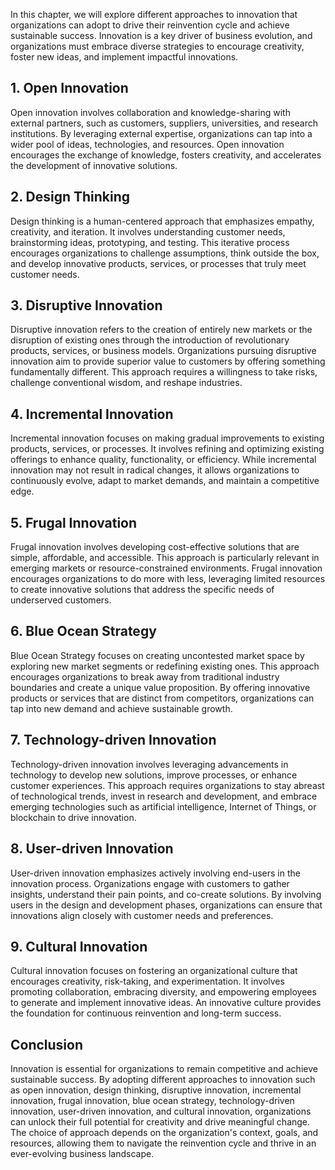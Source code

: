 
In this chapter, we will explore different approaches to innovation that organizations can adopt to drive their reinvention cycle and achieve sustainable success. Innovation is a key driver of business evolution, and organizations must embrace diverse strategies to encourage creativity, foster new ideas, and implement impactful innovations.

1\. Open Innovation
------------------

Open innovation involves collaboration and knowledge-sharing with external partners, such as customers, suppliers, universities, and research institutions. By leveraging external expertise, organizations can tap into a wider pool of ideas, technologies, and resources. Open innovation encourages the exchange of knowledge, fosters creativity, and accelerates the development of innovative solutions.

2\. Design Thinking
------------------

Design thinking is a human-centered approach that emphasizes empathy, creativity, and iteration. It involves understanding customer needs, brainstorming ideas, prototyping, and testing. This iterative process encourages organizations to challenge assumptions, think outside the box, and develop innovative products, services, or processes that truly meet customer needs.

3\. Disruptive Innovation
------------------------

Disruptive innovation refers to the creation of entirely new markets or the disruption of existing ones through the introduction of revolutionary products, services, or business models. Organizations pursuing disruptive innovation aim to provide superior value to customers by offering something fundamentally different. This approach requires a willingness to take risks, challenge conventional wisdom, and reshape industries.

4\. Incremental Innovation
-------------------------

Incremental innovation focuses on making gradual improvements to existing products, services, or processes. It involves refining and optimizing existing offerings to enhance quality, functionality, or efficiency. While incremental innovation may not result in radical changes, it allows organizations to continuously evolve, adapt to market demands, and maintain a competitive edge.

5\. Frugal Innovation
--------------------

Frugal innovation involves developing cost-effective solutions that are simple, affordable, and accessible. This approach is particularly relevant in emerging markets or resource-constrained environments. Frugal innovation encourages organizations to do more with less, leveraging limited resources to create innovative solutions that address the specific needs of underserved customers.

6\. Blue Ocean Strategy
----------------------

Blue Ocean Strategy focuses on creating uncontested market space by exploring new market segments or redefining existing ones. This approach encourages organizations to break away from traditional industry boundaries and create a unique value proposition. By offering innovative products or services that are distinct from competitors, organizations can tap into new demand and achieve sustainable growth.

7\. Technology-driven Innovation
-------------------------------

Technology-driven innovation involves leveraging advancements in technology to develop new solutions, improve processes, or enhance customer experiences. This approach requires organizations to stay abreast of technological trends, invest in research and development, and embrace emerging technologies such as artificial intelligence, Internet of Things, or blockchain to drive innovation.

8\. User-driven Innovation
-------------------------

User-driven innovation emphasizes actively involving end-users in the innovation process. Organizations engage with customers to gather insights, understand their pain points, and co-create solutions. By involving users in the design and development phases, organizations can ensure that innovations align closely with customer needs and preferences.

9\. Cultural Innovation
----------------------

Cultural innovation focuses on fostering an organizational culture that encourages creativity, risk-taking, and experimentation. It involves promoting collaboration, embracing diversity, and empowering employees to generate and implement innovative ideas. An innovative culture provides the foundation for continuous reinvention and long-term success.

Conclusion
----------

Innovation is essential for organizations to remain competitive and achieve sustainable success. By adopting different approaches to innovation such as open innovation, design thinking, disruptive innovation, incremental innovation, frugal innovation, blue ocean strategy, technology-driven innovation, user-driven innovation, and cultural innovation, organizations can unlock their full potential for creativity and drive meaningful change. The choice of approach depends on the organization's context, goals, and resources, allowing them to navigate the reinvention cycle and thrive in an ever-evolving business landscape.
